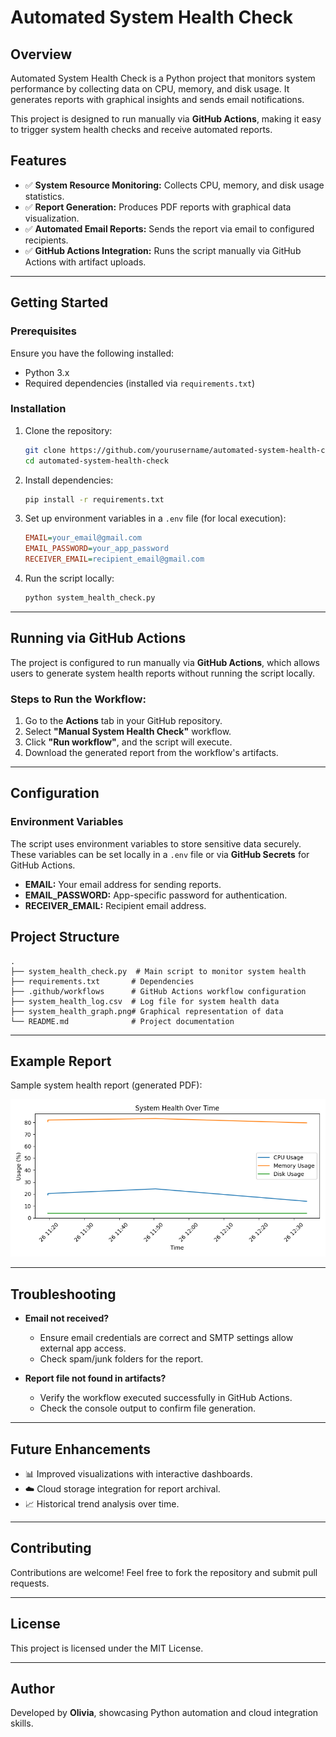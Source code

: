 # Automated System Health Check

## Overview
Automated System Health Check is a Python project that monitors system performance by collecting data on CPU, memory, and disk usage. It generates reports with graphical insights and sends email notifications.

This project is designed to run manually via **GitHub Actions**, making it easy to trigger system health checks and receive automated reports.

## Features
- ✅ **System Resource Monitoring:** Collects CPU, memory, and disk usage statistics.
- ✅ **Report Generation:** Produces PDF reports with graphical data visualization.
- ✅ **Automated Email Reports:** Sends the report via email to configured recipients.
- ✅ **GitHub Actions Integration:** Runs the script manually via GitHub Actions with artifact uploads.

---

## Getting Started

### Prerequisites
Ensure you have the following installed:

- Python 3.x
- Required dependencies (installed via `requirements.txt`)

### Installation

1. Clone the repository:

   ```bash
   git clone https://github.com/yourusername/automated-system-health-check.git
   cd automated-system-health-check
   ```

2. Install dependencies:

   ```bash
   pip install -r requirements.txt
   ```

3. Set up environment variables in a `.env` file (for local execution):

   ```ini
   EMAIL=your_email@gmail.com
   EMAIL_PASSWORD=your_app_password
   RECEIVER_EMAIL=recipient_email@gmail.com
   ```

4. Run the script locally:

   ```bash
   python system_health_check.py
   ```

---

## Running via GitHub Actions

The project is configured to run manually via **GitHub Actions**, which allows users to generate system health reports without running the script locally.

### Steps to Run the Workflow:

1. Go to the **Actions** tab in your GitHub repository.
2. Select **"Manual System Health Check"** workflow.
3. Click **"Run workflow"**, and the script will execute.
4. Download the generated report from the workflow's artifacts.

---

## Configuration

### Environment Variables

The script uses environment variables to store sensitive data securely. These variables can be set locally in a `.env` file or via **GitHub Secrets** for GitHub Actions.

- **EMAIL:** Your email address for sending reports.
- **EMAIL_PASSWORD:** App-specific password for authentication.
- **RECEIVER_EMAIL:** Recipient email address.

## Project Structure

```
.
├── system_health_check.py  # Main script to monitor system health
├── requirements.txt       # Dependencies
├── .github/workflows      # GitHub Actions workflow configuration
├── system_health_log.csv  # Log file for system health data
├── system_health_graph.png# Graphical representation of data
└── README.md              # Project documentation
```

---

## Example Report

Sample system health report (generated PDF):

![Report Screenshot](system_health_graph.png)

---

## Troubleshooting

- **Email not received?**
  - Ensure email credentials are correct and SMTP settings allow external app access.
  - Check spam/junk folders for the report.

- **Report file not found in artifacts?**
  - Verify the workflow executed successfully in GitHub Actions.
  - Check the console output to confirm file generation.

---

## Future Enhancements

- 📊 Improved visualizations with interactive dashboards.
- ☁️ Cloud storage integration for report archival.
- 📈 Historical trend analysis over time.

---

## Contributing

Contributions are welcome! Feel free to fork the repository and submit pull requests.

---

## License

This project is licensed under the MIT License.

---

## Author

Developed by **Olivia**, showcasing Python automation and cloud integration skills.

